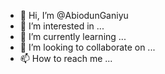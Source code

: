 - 👋 Hi, I’m @AbiodunGaniyu
- 👀 I’m interested in ...
- 🌱 I’m currently learning ...
- 💞️ I’m looking to collaborate on ...
- 📫 How to reach me ...

<!---
AbiodunGaniyu/AbiodunGaniyu is a ✨ special ✨ repository because its `README.md` (this file) appears on your GitHub profile.
You can click the Preview link to take a look at your changes.
--->
